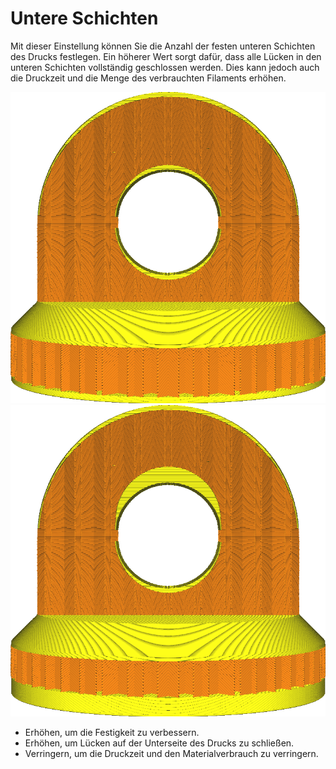 Untere Schichten
====
Mit dieser Einstellung können Sie die Anzahl der festen unteren Schichten des Drucks festlegen. Ein höherer Wert sorgt dafür, dass alle Lücken in den unteren Schichten vollständig geschlossen werden. Dies kann jedoch auch die Druckzeit und die Menge des verbrauchten Filaments erhöhen.

<!--screenshot {
"image_path": "top_bottom_thickness_0.8.png",
"models": [{"script": "stamp.scad"}],
"camera_position": [0, 203, 30],
"settings": {
    "wall_line_count": 0,
    "top_bottom_thickness": 0.8
},
"colours": 64
}-->
<!--screenshot {
"image_path": "bottom_thickness.png",
"models": [{"script": "stamp.scad"}],
"camera_position": [0, 203, 30],
"settings": {
    "wall_line_count": 0,
    "bottom_thickness": 3
},
"colours": 64
}-->
![14 Untere Schichten](../../../articles/images/top_bottom_thickness_0.8.png)
![50 bottom layers](../../../articles/images/bottom_thickness.png)

* Erhöhen, um die Festigkeit zu verbessern.
* Erhöhen, um Lücken auf der Unterseite des Drucks zu schließen.
* Verringern, um die Druckzeit und den Materialverbrauch zu verringern.